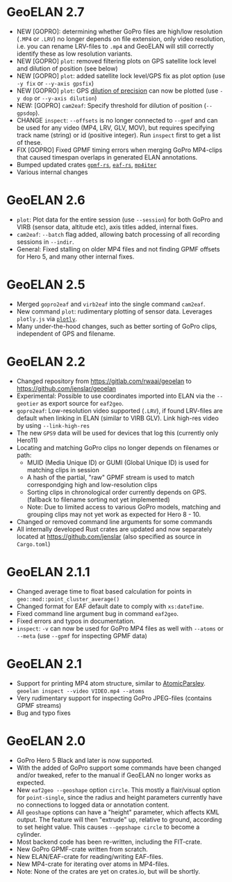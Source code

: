 # GeoELAN 2.7
- NEW \[GOPRO\]: determining whether GoPro files are high/low resolution (`.MP4` or `.LRV`) no longer depends on file extension, only video resolution, i.e. you can rename LRV-files to `.mp4` and GeoELAN will still correctly identify these as low resolution variants.
- NEW \[GOPRO\] `plot`: removed filtering plots on GPS satellite lock level and dilution of position (see below)
- NEW \[GOPRO\] `plot`: added satellite lock level/GPS fix as plot option (use `-y fix` or `--y-axis gpsfix`)
- NEW \[GOPRO\] `plot`: GPS [dilution of precision](https://en.wikipedia.org/wiki/Dilution_of_precision_(navigation)) can now be plotted (use `-y dop` or `--y-axis dilution`)
- NEW: \[GOPRO\] `cam2eaf`: Specify threshold for dilution of position (`--gpsdop`).
- CHANGE `inspect`: `--offsets` is no longer connected to `--gpmf` and can be used for any video (MP4, LRV, GLV, MOV), but requires specifying track name (string) or id (positive integer). Run `inspect` first to get a list of these.
- FIX \[GOPRO\] Fixed GPMF timing errors when merging GoPro MP4-clips that caused timespan overlaps in generated ELAN annotations.
- Bumped updated crates [`gpmf-rs`](https://github.com/jenslar/gpmf-rs), [`eaf-rs`](https://github.com/jenslar/eaf-rs), [`mp4iter`](https://github.com/jenslar/mp4iter)
- Various internal changes

# GeoELAN 2.6
- `plot`: Plot data for the entire session (use `--session`) for both GoPro and VIRB (sensor data, altitude etc), axis titles added, internal fixes.
- `cam2eaf`: `--batch` flag added, allowing batch processing of all recording sessions in `--indir`.
- General: Fixed stalling on older MP4 files and not finding GPMF offsets for Hero 5, and many other internal fixes.

# GeoELAN 2.5
- Merged `gopro2eaf` and `virb2eaf` into the single command `cam2eaf`.
- New command `plot`: rudimentary plotting of sensor data. Leverages `plotly.js` via [`plotly`](https://github.com/igiagkiozis/plotly).
- Many under-the-hood changes, such as better sorting of GoPro clips, independent of GPS and filename.

# GeoELAN 2.2
- Changed repository from <https://gitlab.com/rwaai/geoelan> to <https://github.com/jenslar/geoelan>
- Experimental: Possible to use coordinates imported into ELAN via the `--geotier` as export source for `eaf2geo`.
- `gopro2eaf`: Low-resolution video supported (`.LRV`), if found LRV-files are default when linking in ELAN (similar to VIRB GLV). Link high-res video by using `--link-high-res`
- The new `GPS9` data will be used for devices that log this (currently only Hero11)
- Locating and matching GoPro clips no longer depends on filenames or path:
	- MUID (Media Unique ID) or GUMI (Global Unique ID) is used for matching clips in session
	- A hash of the partial, "raw" GPMF stream is used to match correspondging high and low-resolution clips
	- Sorting clips in chronological order currently depends on GPS. (fallback to filename sorting not yet implemented)
	- Note: Due to limited access to various GoPro models, matching and grouping clips may not yet work as expected for Hero 8 - 10.
- Changed or removed command line arguments for some commands
- All internally developed Rust crates are updated and now separately located at <https://github.com/jenslar> (also specified as source in `Cargo.toml`)

# GeoELAN 2.1.1
- Changed average time to float based calculation for points in `geo::mod::point_cluster_average()`
- Changed format for EAF default date to comply with `xs:dateTime`.
- Fixed command line argument bug in command `eaf2geo`.
- Fixed errors and typos in documentation.
- `inspect`: `-v` can now be used for GoPro MP4 files as well with `--atoms` or `--meta` (use `--gpmf` for inspecting GPMF data)

# GeoELAN 2.1
- Support for printing MP4 atom structure, similar to [AtomicParsley](https://atomicparsley.sourceforge.net). `geoelan inspect --video VIDEO.mp4 --atoms`
- Very rudimentary support for inspecting GoPro JPEG-files (contains GPMF streams)
- Bug and typo fixes

# GeoELAN 2.0
- GoPro Hero 5 Black and later is now supported.
- With the added of GoPro support some commands have been changed and/or tweaked, refer to the manual if GeoELAN no longer works as expected.
- New `eaf2geo --geoshape` option `circle`. This mostly a flair/visual option for `point-single`, since the radius and height parameters currently have no connections to logged data or annotation content.
- All `geoshape` options can have a "height" parameter, which affects KML output. The feature will then "extrude" up, relative to ground, according to set height value. This causes `--gepshape circle` to become a cylinder.
- Most backend code has been re-written, including the FIT-crate.
- New GoPro GPMF-crate written from scratch.
- New ELAN/EAF-crate for reading/writing EAF-files.
- New MP4-crate for iterating over atoms in MP4-files.
- Note: None of the crates are yet on crates.io, but will be shortly.